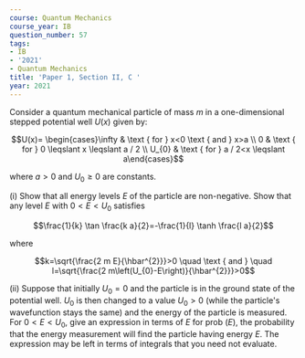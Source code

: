 ```yaml
---
course: Quantum Mechanics
course_year: IB
question_number: 57
tags:
- IB
- '2021'
- Quantum Mechanics
title: 'Paper 1, Section II, C '
year: 2021
---
```




Consider a quantum mechanical particle of mass $m$ in a one-dimensional stepped potential well $U(x)$ given by:

$$U(x)= \begin{cases}\infty & \text { for } x<0 \text { and } x>a \\ 0 & \text { for } 0 \leqslant x \leqslant a / 2 \\ U_{0} & \text { for } a / 2<x \leqslant a\end{cases}$$

where $a>0$ and $U_{0} \geqslant 0$ are constants.

(i) Show that all energy levels $E$ of the particle are non-negative. Show that any level $E$ with $0<E<U_{0}$ satisfies

$$\frac{1}{k} \tan \frac{k a}{2}=-\frac{1}{l} \tanh \frac{l a}{2}$$

where

$$k=\sqrt{\frac{2 m E}{\hbar^{2}}}>0 \quad \text { and } \quad l=\sqrt{\frac{2 m\left(U_{0}-E\right)}{\hbar^{2}}}>0$$

(ii) Suppose that initially $U_{0}=0$ and the particle is in the ground state of the potential well. $U_{0}$ is then changed to a value $U_{0}>0$ (while the particle's wavefunction stays the same) and the energy of the particle is measured. For $0<E<U_{0}$, give an expression in terms of $E$ for prob $(E)$, the probability that the energy measurement will find the particle having energy $E$. The expression may be left in terms of integrals that you need not evaluate.